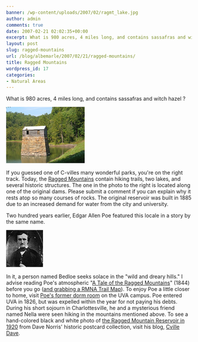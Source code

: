 ```yaml
---
banner: /wp-content/uploads/2007/02/ragmt_lake.jpg
author: admin
comments: true
date: 2007-02-21 02:02:35+00:00
excerpt: What is 980 acres, 4 miles long, and contains sassafras and witch hazel ?
layout: post
slug: ragged-mountains
url: /blog/albemarle/2007/02/21/ragged-mountains/
title: Ragged Mountains
wordpress_id: 17
categories:
- Natural Areas
---
```


What is 980 acres, 4 miles long, and contains sassafras and witch hazel ? 

![ragmt_lake.jpg](/wp-content/uploads/2007/02/ragmt_lake.jpg)

If you guessed one of C-villes many wonderful parks, you're on the right track. Today, the [Ragged Mountains](http://ivycreekfoundation.org/RMNA_SitePlanAndReview.html) contain hiking trails, two lakes, and several historic structures. The one in the photo to the right is located along one of the original dams. Please submit a comment if you can explain why it rests atop so many courses of rocks. The original reservoir was built in 1885 due to an increased demand for water from the city and university.

Two hundred years earlier, Edgar Allen Poe featured this locale in a story by the same name. 

![A Portrait of Edgar Allen Poe](/wp-content/uploads/2007/02/poe.jpg)

In it, a person named Bedloe seeks solace in the "wild and dreary hills." I advise reading Poe's atmospheric "[A Tale of the Ragged Mountains](http://etext.lib.virginia.edu/etcbin/browse-mixed-new?id=PoeMoun&tag=public&images=images/modeng&data=/texts/english/modeng/parsed)" (1844) before you go ([and grabbing a RMNA Trail Map](http://ivycreekfoundation.org/rmna_trailmaps.html)). To enjoy Poe a little closer to home, visit [Poe's former dorm room](http://scs.student.virginia.edu/~ravens/poe-rm.php) on the UVA campus. Poe entered UVA in 1826, but was expelled within the year for not paying his debts. During his short sojourn in Charlottesville, he and a mysterious friend named Nella were seen hiking in the mountains mentioned above. To see a hand-colored black and white photo of [the Ragged Mountain Reservoir in 1920](http://cvilledave.blogspot.com/2007/02/loco-for-loco.html) from Dave Norris' historic postcard collection, visit his blog, [Cville Dave](http://cvilledave.blogspot.com/index.html).
